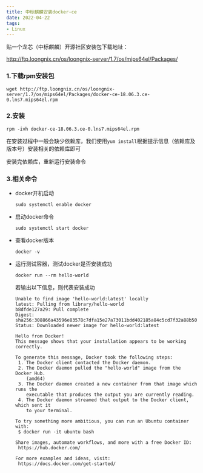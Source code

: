 ```yaml
---
title: 中标麒麟安装docker-ce
date: 2022-04-22
tags: 
- Linux
---
```




贴一个龙芯（中标麒麟）开源社区安装包下载地址：

http://ftp.loongnix.cn/os/loongnix-server/1.7/os/mips64el/Packages/

### 1.下载rpm安装包

```shell
wget http://ftp.loongnix.cn/os/loongnix-server/1.7/os/mips64el/Packages/docker-ce-18.06.3.ce-0.lns7.mips64el.rpm
```

### 2.安装

```shell
rpm -ivh docker-ce-18.06.3.ce-0.lns7.mips64el.rpm
```

在安装过程中一般会缺少依赖库，我们使用`yum install`根据提示信息（依赖库及版本号）安装相关的依赖库即可

安装完依赖库，重新运行安装命令

### 3.相关命令

* docker开机启动

  ```shell
  sudo systemctl enable docker
  ```

* 启动docker命令

  ```shell
  sudo systemctl start docker
  ```

* 查看docker版本

  ```shell
  docker -v
  ```

* 运行测试容器，测试docker是否安装成功

  ```shell
  docker run --rm hello-world
  ```

  若输出以下信息，则代表安装成功

  ```shell
  Unable to find image 'hello-world:latest' locally
  latest: Pulling from library/hello-world
  b8dfde127a29: Pull complete
  Digest: sha256:308866a43596e83578c7dfa15e27a73011bdd402185a84c5cd7f32a88b501a24
  Status: Downloaded newer image for hello-world:latest
  
  Hello from Docker!
  This message shows that your installation appears to be working correctly.
  
  To generate this message, Docker took the following steps:
   1. The Docker client contacted the Docker daemon.
   2. The Docker daemon pulled the "hello-world" image from the Docker Hub.
      (amd64)
   3. The Docker daemon created a new container from that image which runs the
      executable that produces the output you are currently reading.
   4. The Docker daemon streamed that output to the Docker client, which sent it
      to your terminal.
  
  To try something more ambitious, you can run an Ubuntu container with:
   $ docker run -it ubuntu bash
  
  Share images, automate workflows, and more with a free Docker ID:
   https://hub.docker.com/
  
  For more examples and ideas, visit:
   https://docs.docker.com/get-started/
  ```

  



